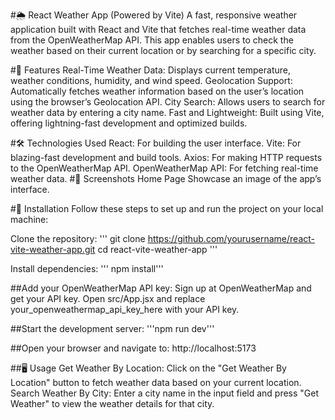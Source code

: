 #🌦️ React Weather App (Powered by Vite)
A fast, responsive weather application built with React and Vite that fetches real-time weather data from the OpenWeatherMap API. This app enables users to check the weather based on their current location or by searching for a specific city.

#🚀 Features
Real-Time Weather Data: Displays current temperature, weather conditions, humidity, and wind speed.
Geolocation Support: Automatically fetches weather information based on the user’s location using the browser’s Geolocation API.
City Search: Allows users to search for weather data by entering a city name.
Fast and Lightweight: Built using Vite, offering lightning-fast development and optimized builds.

#🛠️ Technologies Used
React: For building the user interface.
Vite: For blazing-fast development and build tools.
Axios: For making HTTP requests to the OpenWeatherMap API.
OpenWeatherMap API: For fetching real-time weather data.
#📸 Screenshots
Home Page
Showcase an image of the app’s interface.

#🔧 Installation
Follow these steps to set up and run the project on your local machine:

Clone the repository:
'''
git clone https://github.com/yourusername/react-vite-weather-app.git
cd react-vite-weather-app
'''

Install dependencies:
'''
npm install'''

##Add your OpenWeatherMap API key:
Sign up at OpenWeatherMap and get your API key.
Open src/App.jsx and replace your_openweathermap_api_key_here with your API key.

##Start the development server:
'''npm run dev'''

##Open your browser and navigate to:
http://localhost:5173

##🖥️ Usage
Get Weather By Location:
Click on the "Get Weather By Location" button to fetch weather data based on your current location.
Search Weather By City:
Enter a city name in the input field and press "Get Weather" to view the weather details for that city.

